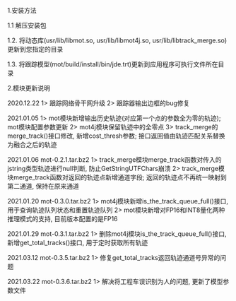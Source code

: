 1.安装方法

1.1 解压安装包

1.2. 将动态库(usr/lib/libmot.so, usr/lib/libmot4j.so, usr/lib/libtrack_merge.so)更新到您指定的目录

1.3. 将跟踪模型(mot/build/install/bin/jde.trt)更新到应用程序可执行文件所在目录

2.模块更新说明

2020.12.22
1> 跟踪网络骨干网升级
2> 跟踪器输出边框的bug修复

2021.01.05
1> mot模块新增输出历史轨迹(对应第一个点的参数全为零的轨迹); mot模块配置参数更新
2> mot4j模块保留轨迹中的全零点
3> track_merge的merge_track()接口修改, 新增cost_thresh参数; 接口返回值由轨迹匹配关系替换为融合之后的轨迹

2021.01.06 mot-0.2.1.tar.bz2
1> track_merge模块merge_track函数对传入的jstring类型轨迹进行null判断, 防止GetStringUTFChars崩溃
2> track_merge模块merge_track函数对返回的轨迹点新增通道字段; 返回的轨迹点不再统一映射到第二通道, 保持在原来通道

2021.01.20 mot-0.3.0.tar.bz2
1> mot4j模块新增is_the_track_queue_full()接口, 用于查询轨迹队列状态和重置轨迹队列
2> mot模块新增对FP16和INT8量化两种推理模式的支持, 目前版本配置的是FP16

2021.01.29 mot-0.3.1.tar.bz2
1> 删除mot4j模块is_the_track_queue_full()接口, 新增get_total_tracks()接口, 用于定时获取所有轨迹

2021.03.12 mot-0.3.5.tar.bz2
1> 修复get_total_tracks返回轨迹通道号异常的问题

2021.03.22 mot-0.3.6.tar.bz2
1> 解决将工程车误识别为人的问题, 更新了模型参数文件